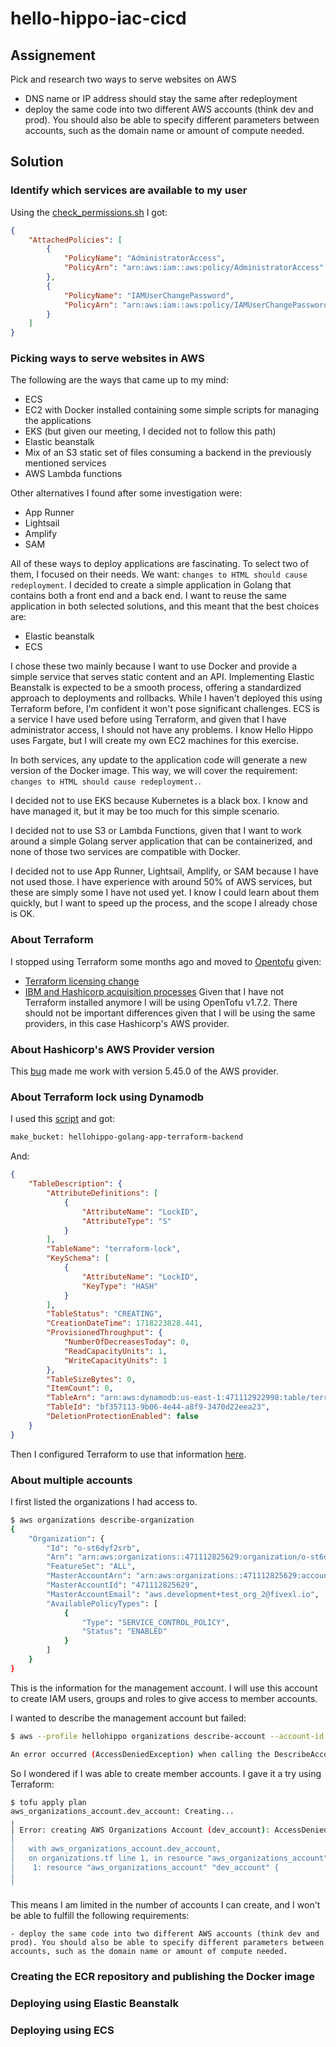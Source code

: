 # hello-hippo-iac-cicd

## Assignement
Pick and research two ways to serve websites on AWS
- DNS name or IP address should stay the same after redeployment
- deploy the same code into two different AWS accounts (think dev and prod). You should also be able to specify different parameters between accounts, such as the domain name or amount of compute needed.

## Solution

### Identify which services are available to my user
Using the [check_permissions.sh](./util_scripts/check_permissions.sh) I got:
```json
{
    "AttachedPolicies": [
        {
            "PolicyName": "AdministratorAccess",
            "PolicyArn": "arn:aws:iam::aws:policy/AdministratorAccess"
        },
        {
            "PolicyName": "IAMUserChangePassword",
            "PolicyArn": "arn:aws:iam::aws:policy/IAMUserChangePassword"
        }
    ]
}
```

### Picking ways to serve websites in AWS
The following are the ways that came up to my mind:
- ECS
- EC2 with Docker installed containing some simple scripts for managing the applications
- EKS (but given our meeting, I decided not to follow this path)
- Elastic beanstalk
- Mix of an S3 static set of files consuming a backend in the previously mentioned services
- AWS Lambda functions

Other alternatives I found after some investigation were:
- App Runner
- Lightsail
- Amplify
- SAM

All of these ways to deploy applications are fascinating. To select two of them, I focused on their needs. We want: `changes to HTML should cause redeployment`. I decided to create a simple application in Golang that contains both a front end and a back end. I want to reuse the same application in both selected solutions, and this meant that the best choices are:
- Elastic beanstalk
- ECS

I chose these two mainly because I want to use Docker and provide a simple service that serves static content and an API.
Implementing Elastic Beanstalk is expected to be a smooth process, offering a standardized approach to deployments and rollbacks. While I haven't deployed this using Terraform before, I'm confident it won't pose significant challenges.
ECS is a service I have used before using Terraform, and given that I have administrator access, I should not have any problems. I know Hello Hippo uses Fargate, but I will create my own EC2 machines for this exercise.

In both services, any update to the application code will generate a new version of the Docker image. This way, we will cover the requirement: `changes to HTML should cause redeployment.`.

I decided not to use EKS because Kubernetes is a black box. I know and have managed it, but it may be too much for this simple scenario.

I decided not to use S3 or Lambda Functions, given that I want to work around a simple Golang server application that can be containerized, and none of those two services are compatible with Docker.

I decided not to use App Runner, Lightsail, Amplify, or SAM because I have not used those. I have experience with around 50% of AWS services, but these are simply some I have not used yet. I know I could learn about them quickly, but I want to speed up the process, and the scope I already chose is OK.

### About Terraform
I stopped using Terraform some months ago and moved to [Opentofu](https://github.com/opentofu/opentofu) given:
- [Terraform licensing change](https://github.com/hashicorp/terraform/blob/main/LICENSE)
- [IBM and Hashicorp acquisition processes](https://www.hashicorp.com/blog/hashicorp-joins-ibm)
Given that I have not Terraform installed anymore I will be using OpenTofu v1.7.2. There should not be important differences given that I will be using the same providers, in this case Hashicorp's AWS provider.

### About Hashicorp's AWS Provider version
This [bug](https://github.com/hashicorp/terraform-provider-aws/issues/37138) made me work with version 5.45.0 of the AWS provider.

### About Terraform lock using Dynamodb
I used this [script](util-scripts/create-dynamodb-terraform-lock.sh) and got:
```bash
make_bucket: hellohippo-golang-app-terraform-backend
```
And:
```json
{
    "TableDescription": {
        "AttributeDefinitions": [
            {
                "AttributeName": "LockID",
                "AttributeType": "S"
            }
        ],
        "TableName": "terraform-lock",
        "KeySchema": [
            {
                "AttributeName": "LockID",
                "KeyType": "HASH"
            }
        ],
        "TableStatus": "CREATING",
        "CreationDateTime": 1718223828.441,
        "ProvisionedThroughput": {
            "NumberOfDecreasesToday": 0,
            "ReadCapacityUnits": 1,
            "WriteCapacityUnits": 1
        },
        "TableSizeBytes": 0,
        "ItemCount": 0,
        "TableArn": "arn:aws:dynamodb:us-east-1:471112922998:table/terraform-lock",
        "TableId": "bf357113-9b06-4e44-a8f9-3470d22eea23",
        "DeletionProtectionEnabled": false
    }
}
```
Then I configured Terraform to use that information [here](iac/main.tf).
### About multiple accounts
I first listed the organizations I had access to.
```bash
$ aws organizations describe-organization
{
    "Organization": {
        "Id": "o-st6dyf2srb",
        "Arn": "arn:aws:organizations::471112825629:organization/o-st6dyf2srb",
        "FeatureSet": "ALL",
        "MasterAccountArn": "arn:aws:organizations::471112825629:account/o-st6dyf2srb/471112825629",
        "MasterAccountId": "471112825629",
        "MasterAccountEmail": "aws.development+test_org_2@fivexl.io",
        "AvailablePolicyTypes": [
            {
                "Type": "SERVICE_CONTROL_POLICY",
                "Status": "ENABLED"
            }
        ]
    }
}
```
This is the information for the management account.
I will use this account to create IAM users, groups and roles to give access to member accounts.

I wanted to describe the management account but failed:
```bash
$ aws --profile hellohippo organizations describe-account --account-id 471112825629

An error occurred (AccessDeniedException) when calling the DescribeAccount operation: You don't have permissions to access this resource.
```

So I wondered if I was able to create member accounts. I gave it a try using Terraform:
```bash
$ tofu apply plan
aws_organizations_account.dev_account: Creating...
╷
│ Error: creating AWS Organizations Account (dev_account): AccessDeniedException: You don't have permissions to access this resource.
│ 
│   with aws_organizations_account.dev_account,
│   on organizations.tf line 1, in resource "aws_organizations_account" "dev_account":
│    1: resource "aws_organizations_account" "dev_account" {
│ 
╵

```
This means I am limited in the number of accounts I can create, and I won't be able to fulfill the following requirements:
```text
- deploy the same code into two different AWS accounts (think dev and prod). You should also be able to specify different parameters between accounts, such as the domain name or amount of compute needed.
```

### Creating the ECR repository and publishing the Docker image

### Deploying using Elastic Beanstalk

### Deploying using ECS
